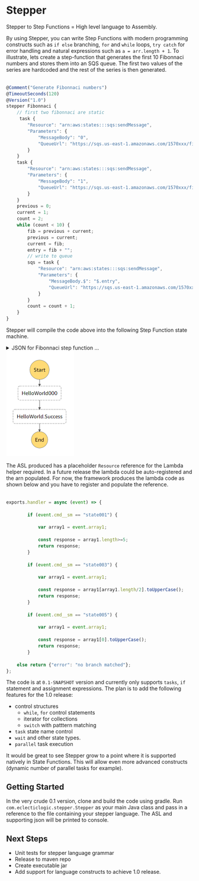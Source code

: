 Stepper
====

Stepper to Step Functions = High level language to Assembly.
 
By using Stepper, you can write Step Functions with modern programming constructs such as `if else` branching, `for` 
and `while` loops, `try catch` for error handling and natural expressions such as `a = arr.length + 1`. 
To illustrate, lets create a step-function that generates the first 10 Fibonnaci numbers and stores them into an SQS 
queue. The first two values of the series are hardcoded and the rest of the series is then generated. 

```Javascript

@Comment("Generate Fibonnaci numbers")
@TimeoutSeconds(120)
@Version("1.0")
stepper Fibonnaci {
	// first two fibonnaci are static
	 task {
        "Resource": "arn:aws:states:::sqs:sendMessage",
      	"Parameters": {
        	"MessageBody": "0",
        	"QueueUrl": "https://sqs.us-east-1.amazonaws.com/1570xxx/fibo"
      	}
    }
	task {
        "Resource": "arn:aws:states:::sqs:sendMessage",
      	"Parameters": {
        	"MessageBody": "1",
        	"QueueUrl": "https://sqs.us-east-1.amazonaws.com/1570xxx/fibo"
      	}
    }
	previous = 0;
	current = 1;
	count = 2;
	while (count < 10) {
		fib = previous + current;
		previous = current;
		current = fib;
		entry = fib + "";
		// write to queue
		sqs = task {
            "Resource": "arn:aws:states:::sqs:sendMessage",
	      	"Parameters": {
	        	"MessageBody.$": "$.entry",
	        	"QueueUrl": "https://sqs.us-east-1.amazonaws.com/1570xxx/fibo"
	      	}
        }
        count = count + 1;
	}
}

```
   
Stepper will compile the code above into the following Step Function state machine.

<details>
    <summary>JSON for Fibonnaci step function ...</summary>
    
```json
{
  "Comment": "Generate Fibonnaci numbers",
  "TimeoutSeconds": 120,
  "Version": "1.0",
  "StartAt": "Fibonnaci000",
  "States": {
    "Fibonnaci000": {
      "Type": "Task",
      "Resource": "arn:aws:states:::sqs:sendMessage",
      "Parameters": {
        "MessageBody": "0",
        "QueueUrl": "https://sqs.us-east-1.amazonaws.com/1570xxx/fibo"
      },
      "ResultPath": "$.Fibonnaci000",
      "Next": "Fibonnaci001"
    },
    "Fibonnaci001": {
      "Type": "Task",
      "Resource": "arn:aws:states:::sqs:sendMessage",
      "Parameters": {
        "MessageBody": "1",
        "QueueUrl": "https://sqs.us-east-1.amazonaws.com/1570xxx/fibo"
      },
      "ResultPath": "$.Fibonnaci001",
      "Next": "Fibonnaci002"
    },
    "Fibonnaci002": {
      "Type": "Pass",
      "Result": 0,
      "ResultPath": "$.previous",
      "Next": "Fibonnaci003"
    },
    "Fibonnaci003": {
      "Type": "Pass",
      "Result": 1,
      "ResultPath": "$.current",
      "Next": "Fibonnaci004"
    },
    "Fibonnaci004": {
      "Type": "Pass",
      "Result": 2,
      "ResultPath": "$.count",
      "Next": "Fibonnaci005"
    },
    "Fibonnaci005": {
      "Type": "Task",
      "Parameters": {
        "cmd__sm": "Fibonnaci005",
        "count.$": "$.count"
      },
      "Resource": "arn:aws:lambda:us-east-1:1570xxx:function:Fibonnaci_stepperLambda",
      "ResultPath": "$.Fibonnacivar__000",
      "Next": "Fibonnaci006"
    },
    "Fibonnaci006": {
      "Type": "Choice",
      "Choices": [
        {
          "Variable": "$.Fibonnacivar__000",
          "BooleanEquals": true,
          "Next": "Fibonnaci007"
        },
        {
          "Variable": "$.Fibonnacivar__000",
          "BooleanEquals": false,
          "Next": "Fibonnaci.Success"
        }
      ]
    },
    "Fibonnaci007": {
      "Type": "Task",
      "Parameters": {
        "cmd__sm": "Fibonnaci007",
        "current.$": "$.current",
        "previous.$": "$.previous"
      },
      "ResultPath": "$.fib",
      "Resource": "arn:aws:lambda:us-east-1:1570xxx:function:Fibonnaci_stepperLambda",
      "Next": "Fibonnaci008"
    },
    "Fibonnaci008": {
      "Type": "Task",
      "Parameters": {
        "cmd__sm": "Fibonnaci008",
        "current.$": "$.current"
      },
      "ResultPath": "$.previous",
      "Resource": "arn:aws:lambda:us-east-1:1570xxx:function:Fibonnaci_stepperLambda",
      "Next": "Fibonnaci009"
    },
    "Fibonnaci009": {
      "Type": "Task",
      "Parameters": {
        "cmd__sm": "Fibonnaci009",
        "fib.$": "$.fib"
      },
      "ResultPath": "$.current",
      "Resource": "arn:aws:lambda:us-east-1:1570xxx:function:Fibonnaci_stepperLambda",
      "Next": "Fibonnaci010"
    },
    "Fibonnaci010": {
      "Type": "Task",
      "Parameters": {
        "cmd__sm": "Fibonnaci010",
        "fib.$": "$.fib"
      },
      "ResultPath": "$.entry",
      "Resource": "arn:aws:lambda:us-east-1:1570xxx:function:Fibonnaci_stepperLambda",
      "Next": "Fibonnaci011"
    },
    "Fibonnaci011": {
      "Type": "Task",
      "Resource": "arn:aws:states:::sqs:sendMessage",
      "Parameters": {
        "MessageBody.$": "$.entry",
        "QueueUrl": "https://sqs.us-east-1.amazonaws.com/1570xxx/fibo"
      },
      "ResultPath": "$.sqs",
      "Next": "Fibonnaci012"
    },
    "Fibonnaci012": {
      "Type": "Task",
      "Next": "Fibonnaci005",
      "Parameters": {
        "cmd__sm": "Fibonnaci012",
        "count.$": "$.count"
      },
      "ResultPath": "$.count",
      "Resource": "arn:aws:lambda:us-east-1:1570xxx:function:Fibonnaci_stepperLambda"
    },
    "Fibonnaci.Success": {
      "Type": "Succeed"
    }
  }
}
```
</details>

<img src="etc/helloworld.png"/>


The ASL produced has a placeholder `Resource` reference for the Lambda helper required. In a future release
the lambda could be auto-registered and the arn populated. For now, the framework produces the lambda code
as shown below and you have to register and populate the reference. 

```Javascript

exports.handler = async (event) => {

        if (event.cmd__sm == "state001") {

            var array1 = event.array1;

            const response = array1.length>=5;
            return response;
        }

        if (event.cmd__sm == "state003") {

            var array1 = event.array1;

            const response = array1[array1.length/2].toUpperCase();
            return response;
        }

        if (event.cmd__sm == "state005") {

            var array1 = event.array1;

            const response = array1[0].toUpperCase();
            return response;
        }

    else return {"error": "no branch matched"};
};


```
The code is at `0.1-SNAPSHOT` version and currently only supports `tasks`, `if` statement and assignment expressions. 
The plan is to add the following features for the 1.0 release:

* control structures
    - `while`, `for` control statements
    - iterator for collections
    - `switch` with patttern matching
* `task` state name control
* `wait` and other state types.
* `parallel` task execution 

It would be great to see Stepper grow to a point where it is supported natively in State Functions. 
This will allow even more advanced constructs (dynamic number of parallel tasks for example).

Getting Started
---
     
In the very crude 0.1 version, clone and build the code using gradle. Run `com.eclecticlogic.stepper.Stepper` as your 
main Java class and pass in a reference to the file containing your stepper language. The ASL and supporting 
json will be printed to console.

Next Steps
---

* Unit tests for stepper language grammar
* Release to maven repo
* Create executable jar
* Add support for language constructs to achieve 1.0 release. 
